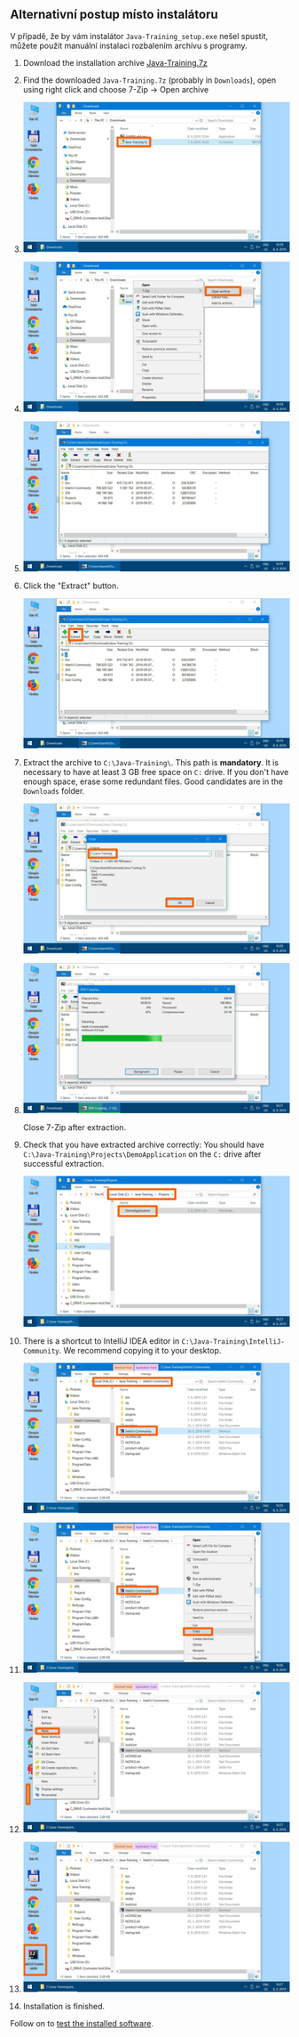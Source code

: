 Alternativní postup místo instalátoru
-------------------------------------

V případě, že by vám instalátor `Java-Training_setup.exe` nešel spustit,
můžete použít manuální instalaci rozbalením archívu s programy.

1.  Download the installation archive
    [Java-Training.7z](https://github.com/czechitas/java-install-dist/releases/download/2020-jaro/community/win/Java-Training.7z)

2.  Find the downloaded `Java-Training.7z` (probably in
    `Downloads`), open using right click and choose 7-Zip -> Open archive

3.  ![](img/img200.png)

4.  ![](img/img201.png)

5.  ![](img/img202.png)

6.  Click the "Extract" button.

    ![](img/img203.png)

19. Extract the archive to `C:\Java-Training\`. This path is **mandatory**.
    It is necessary to have at least 3 GB free space on `C:` drive.
    If you don't have enough space, erase some redundant files.
    Good candidates are in the `Downloads` folder.

    ![](img/img204.png)

8.  ![](img/img205.png)

    Close 7-Zip after extraction.

21. Check that you have extracted archive correctly:
    You should have `C:\Java-Training\Projects\DemoApplication`
    on the `C:` drive after successful extraction.

    ![](img/img206.png)

21. There is a shortcut to IntelliJ IDEA editor in `C:\Java-Training\IntelliJ-Community`. We recommend copying it to your desktop.

    ![](img/img207.png)

11. ![](img/img208.png)

12. ![](img/img209.png)

13. ![](img/img210.png)

14. Installation is finished.

Follow on to [test the installed software](index-eng.html#test).
